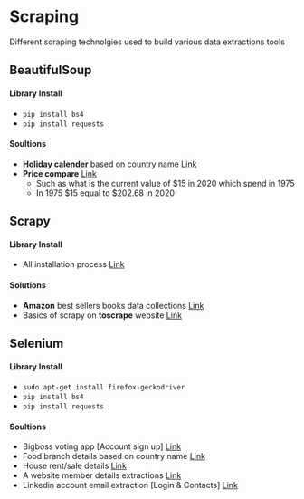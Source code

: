 # Scraping
Different scraping technolgies used to build various data extractions tools

## BeautifulSoup
#### Library Install
- `pip install bs4`
- `pip install requests`
#### Soultions
- **Holiday calender** based on country name [Link](/beautifulsoup/hoilday_srap.ipynb)
- **Price compare** [Link](/beautifulsoup/price_compare_in_different_year.ipynb)
    - Such as what is the current value of $15 in 2020 which spend in 1975
    - In 1975 $15 equal to $202.68 in 2020 

## Scrapy
#### Library Install
- All installation process [Link](/scrapy/README.md)
#### Solutions
- **Amazon** best sellers books data collections [Link](scrapy/amazon)
- Basics of scrapy on **toscrape** website [Link](scrapy/quotetutorial)

## Selenium
#### Library Install
- `sudo apt-get install firefox-geckodriver`
- `pip install bs4`
- `pip install requests`
#### Soultions
- Bigboss voting app [Account sign up] [Link](/selenium/bigboss_voting_app.ipynb)
- Food branch details based on country name [Link](selenium/food_branch.ipynb)
- House rent/sale details [Link](selenium/har_house.ipynb)
- A website member details extractions [Link](selenium/kpaa_member_search.ipynb)
- Linkedin account email extraction [Login & Contacts] [Link](selenium/linkedIn_email_extractor.ipynb)



